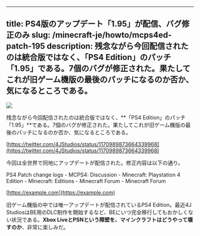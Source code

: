 
---
title: PS4版のアップデート「1.95」が配信、バグ修正のみ
slug: /minecraft-je/howto/mcps4ed-patch-195
description: 残念ながら今回配信されたのは統合版ではなく、「PS4 Edition」のパッチ「1.95」である。7個のバグが修正された。果たしてこれが旧ゲーム機版の最後のパッチになるのか否か、気になるところである。
---

![](https://cdn-ak.f.st-hatena.com/images/fotolife/s/sasigume/20210208/20210208110400.jpg)

残念ながら今回配信されたのは統合版ではなく、**「PS4 Edition」のパッチ「1.95」**である。7個のバグが修正された。果たしてこれが旧ゲーム機版の最後のパッチになるのか否か、気になるところである。

[https://twitter.com/4JStudios/status/1170989873664339968](https://twitter.com/4JStudios/status/1170989873664339968)

今回は全世界で同地にアップデートが配信された。修正内容は以下の通り。

PS4 Patch change logs - MCPS4: Discussion - Minecraft: Playstation 4 Edition - Minecraft: Editions - Minecraft Forum - Minecraft Forum

[https://example.com](https://example.com)

旧ゲーム機版の中では唯一アップデートが配信されているPS4 Edition。最近4J StudiosはBE用のDLC制作を開始するなど、BEにいつ完全移行してもおかしくない状況である。**Xbox LiveとPSNという障壁を、マインクラフトはどうやって壊すのか**、非常に楽しみだ。
